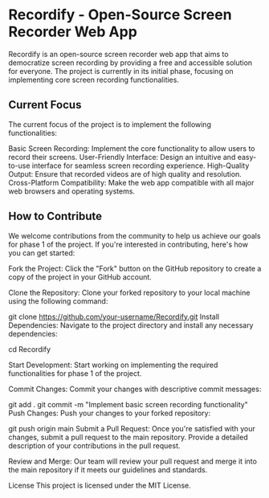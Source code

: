 # Recordify - Open-Source Screen Recorder Web App
Recordify is an open-source screen recorder web app that aims to democratize screen recording by providing a free and accessible solution for everyone. The project is currently in its initial phase, focusing on implementing core screen recording functionalities.

## Current Focus
The current focus of the project is to implement the following functionalities:

Basic Screen Recording: Implement the core functionality to allow users to record their screens.
User-Friendly Interface: Design an intuitive and easy-to-use interface for seamless screen recording experience.
High-Quality Output: Ensure that recorded videos are of high quality and resolution.
Cross-Platform Compatibility: Make the web app compatible with all major web browsers and operating systems.
## How to Contribute
We welcome contributions from the community to help us achieve our goals for phase 1 of the project. If you're interested in contributing, here's how you can get started:

Fork the Project: Click the "Fork" button on the GitHub repository to create a copy of the project in your GitHub account.

Clone the Repository: Clone your forked repository to your local machine using the following command:


git clone https://github.com/your-username/Recordify.git
Install Dependencies: Navigate to the project directory and install any necessary dependencies:


cd Recordify

Start Development: Start working on implementing the required functionalities for phase 1 of the project.

Commit Changes: Commit your changes with descriptive commit messages:

git add .
git commit -m "Implement basic screen recording functionality"
Push Changes: Push your changes to your forked repository:

git push origin main
Submit a Pull Request: Once you're satisfied with your changes, submit a pull request to the main repository. Provide a detailed description of your contributions in the pull request.

Review and Merge: Our team will review your pull request and merge it into the main repository if it meets our guidelines and standards.

License
This project is licensed under the MIT License.
